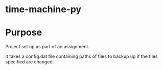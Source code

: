 # time-machine-py

# Purpose
Project set up as part of an assignment.

It takes a config.dat file containing paths of files to backup up if the files specified are changed.
